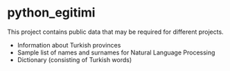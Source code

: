 # python_egitimi

This project contains public data that may be required for different projects.

* Information about Turkish provinces
* Sample list of names and surnames for Natural Language Processing
* Dictionary (consisting of Turkish words)

